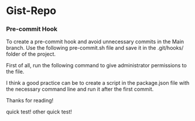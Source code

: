 

# Gist-Repo

### Pre-commit Hook

To create a pre-commit hook and avoid unnecessary commits in the Main branch. Use the following pre-commit.sh file and save it in the .git/hooks/ folder of the project.

<script src="https://gist.github.com/Alanch8/841aaad9de838330a8b7923d3c773c24.js"></script>

First of all, run the following command to give administrator permissions to the file.



I think a good practice can be to create a script in the package.json file with the necessary command line and run it after the first commit.





Thanks for reading! 

quick test! other quick test!


